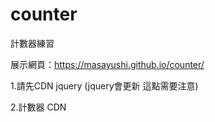 # counter
計數器練習

展示網頁：https://masayushi.github.io/counter/

1.請先CDN jquery (jquery會更新  這點需要注意)

<script src="https://ajax.googleapis.com/ajax/libs/jquery/3.5.1/jquery.min.js"></script>

2.計數器 CDN

<script src="https://masayushi.github.io/counter/counter.js></script>

3.參數說明

```
data-counter-number="數字"
data-counter-time="時間"
data-counter-offset="位移 數字越大者越早執行"
```